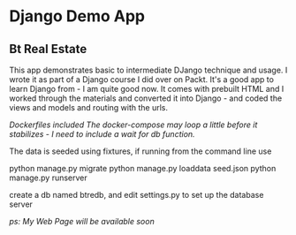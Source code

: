 Django Demo App
=
Bt Real Estate
-

This app demonstrates basic to intermediate DJango technique and usage. I wrote it as part of a Django course I did over on Packt. It's a good app to learn Django from - I am quite good now. It comes with prebuilt HTML and I worked through the materials and converted it into Django - and coded the views and models and routing with the urls.

*Dockerfiles included* *The docker-compose may loop a little before it stabilizes - I need to include a wait for db function.*


The data is seeded using fixtures, if running from the command line use

python manage.py migrate
python manage.py loaddata seed.json
python manage.py runserver

create a db named btredb, and edit settings.py to set up the database server


*ps: My Web Page will be available soon*
